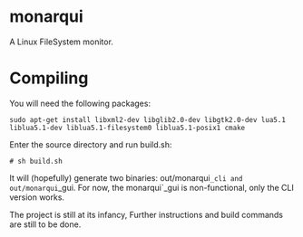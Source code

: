 monarqui
========

A Linux FileSystem monitor.

Compiling
========

You will need the following packages:

    sudo apt-get install libxml2-dev libglib2.0-dev libgtk2.0-dev lua5.1 liblua5.1-dev liblua5.1-filesystem0 liblua5.1-posix1 cmake

Enter the source directory and run build.sh:

    # sh build.sh

It will (hopefully) generate two binaries: out/monarqui`_cli and out/monarqui`_gui. For now, the monarqui`_gui is non-functional, only the CLI version works.

The project is still at its infancy, Further instructions and build commands are still to be done.